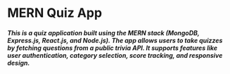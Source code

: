 <h1 font-size=4xl font=bold>MERN Quiz App</h1>
<h5 font-size=4xl font=bold color="red">This is a quiz application built using the MERN stack (MongoDB, Express.js, React.js, and Node.js).
The app allows users to take quizzes by fetching questions from a public trivia API. It supports features like user authentication, category selection, score tracking, and responsive design.
</h5> 
